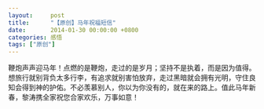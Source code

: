 ```yaml
---
layout:     post
title:      "【原创】马年祝福短信"
date:       2014-01-30 00:00:00 +0800
categories: 感悟
tags: ["原创"]
---
```

   鞭炮声声迎马年！点燃的是鞭炮，走过的是岁月；坚持不是执着，而是因为值得。想旅行就别背负太多行李，有追求就别害怕放弃，走过黑暗就会拥有光明，守住良知会得到神的护佑。不必羡慕别人，你以为你没有的，就在来的路上。值此马年新春，黎涛携全家祝您合家欢乐，万事如意！
